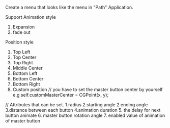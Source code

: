 Create a menu that looks like the menu in "Path" Application. 

Support Animation style
1. Expansion
2. fade out

Position style
1. Top Left
2. Top Center
3. Top Right
4. Middle Center
5. Bottom Left
6. Bottom Center
7. Bottom Right
8. Custom position  // you have to set the master button center by yourself e.g self.customMasterCenter = CGPoint(x, y);

// Attributes that can be set.
1.radius 
2.starting angle
2.ending angle
3.distance between each button
4.animation duration
5. the delay for next button animate
6. master button rotation angle
7. enabled value of animation of master button



